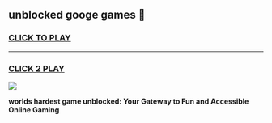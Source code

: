 
## unblocked googe games 👋
<h3>
<a href="https://premium.freeplayer.one?title=unblocked_googe_games&ref=13F">CLICK TO PLAY</a></h3>
<hr>

<h3>
<a href="https://premium.freeplayer.one?title=unblocked_googe_games&ref=13F">CLICK 2 PLAY</a>
  
</h3>

<a href="https://premium.freeplayer.one?title=unblocked_googe_games&ref=12F/"><img src="https://clearcache.store/games.png"></a>


**worlds hardest game unblocked: Your Gateway to Fun and Accessible Online Gaming**
